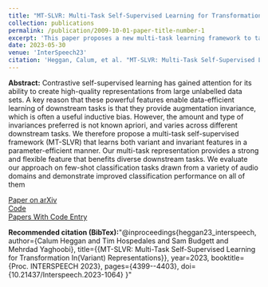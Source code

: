 ```yaml
---
title: "MT-SLVR: Multi-Task Self-Supervised Learning for Transformation In(Variant) Representations"
collection: publications
permalink: /publication/2009-10-01-paper-title-number-1
excerpt: 'This paper proposes a new multi-task learning framework to take advantage of both equivariant and invariant transformation features.'
date: 2023-05-30
venue: 'InterSpeech23'
citation: 'Heggan, Calum, et al. "MT-SLVR: Multi-Task Self-Supervised Learning for Transformation In (Variant) Representations." arXiv preprint arXiv:2305.17191 (2023).'
---
```

**Abstract:** Contrastive self-supervised learning has gained attention for its ability to create high-quality representations from large unlabelled data sets. A key reason that these powerful features enable data-efficient learning of downstream tasks is that they provide augmentation invariance, which is often a useful inductive bias. However, the amount and type of invariances preferred is not known apriori, and varies across different downstream tasks. We therefore propose a multi-task self-supervised framework (MT-SLVR) that learns both variant and invariant features in a parameter-efficient manner. Our multi-task representation provides a strong and flexible feature that benefits diverse downstream tasks. We evaluate our approach on few-shot classification tasks drawn from a variety of audio domains and demonstrate improved classification performance on all of them

[Paper on arXiv](https://arxiv.org/abs/2305.17191) <br/>
[Code](https://github.com/CHeggan/MT-SLVR) <br/>
[Papers With Code Entry](https://paperswithcode.com/paper/mt-slvr-multi-task-self-supervised-learning) <br/>

**Recommended citation (BibTex):**"@inproceedings{heggan23_interspeech,
  author={Calum Heggan and Tim Hospedales and Sam Budgett and Mehrdad Yaghoobi},
  title={{MT-SLVR: Multi-Task Self-Supervised Learning for Transformation In(Variant) Representations}},
  year=2023,
  booktitle={Proc. INTERSPEECH 2023},
  pages={4399--4403},
  doi={10.21437/Interspeech.2023-1064}
}"